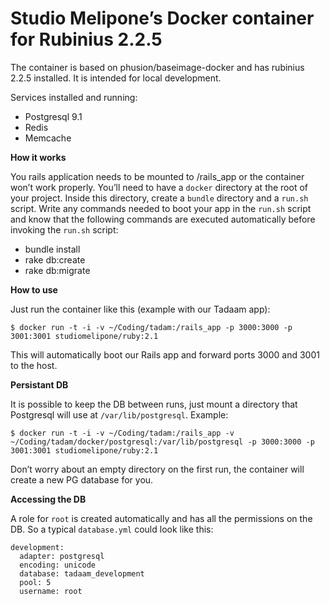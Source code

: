 # Studio Melipone’s Docker container for Rubinius 2.2.5

The container is based on phusion/baseimage-docker and has rubinius 2.2.5 installed. It is intended for local development.

Services installed and running:

 - Postgresql 9.1
 - Redis
 - Memcache

**How it works**

You rails application needs to be mounted to /rails_app or the container won’t work properly.
You’ll need to have a `docker` directory at the root of your project. Inside this directory, create a `bundle` directory and a `run.sh` script.
Write any commands needed to boot your app in the `run.sh` script and know that the following commands are executed automatically before invoking the `run.sh` script:

 - bundle install
 - rake db:create
 - rake db:migrate

**How to use**

Just run the container like this (example with our Tadaam app):

    $ docker run -t -i -v ~/Coding/tadam:/rails_app -p 3000:3000 -p 3001:3001 studiomelipone/ruby:2.1

This will automatically boot our Rails app and forward ports 3000 and 3001 to the host.

**Persistant DB**

It is possible to keep the DB between runs, just mount a directory that Postgresql will use at `/var/lib/postgresql`. Example:

    $ docker run -t -i -v ~/Coding/tadam:/rails_app -v ~/Coding/tadam/docker/postgresql:/var/lib/postgresql -p 3000:3000 -p 3001:3001 studiomelipone/ruby:2.1

Don’t worry about an empty directory on the first run, the container will create a new PG database for you.

**Accessing the DB**

A role for `root` is created automatically and has all the permissions on the DB. So a typical `database.yml` could look like this:

    development:
      adapter: postgresql
      encoding: unicode
      database: tadaam_development
      pool: 5
      username: root
